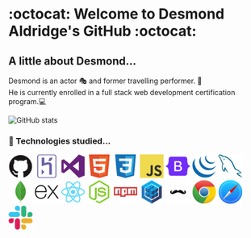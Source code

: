 # :octocat: Welcome to Desmond Aldridge's GitHub :octocat: 

## A little about Desmond...

Desmond is an actor 🎭 and former travelling performer. 🎪 <br>
He is currently enrolled in a full stack web development certification program.💻 
<br>
  
  ![GitHub stats](https://github-readme-stats.vercel.app/api?username=DesmondAldridge&show_icons=true)
  
### 🌱 Technologies studied...

<img src="https://raw.githubusercontent.com/izumin5210/emojipack-for-devicon/master/png/github.png" width=48px>&nbsp;<img src="https://raw.githubusercontent.com/izumin5210/emojipack-for-devicon/master/png/heroku.png" width=48px>&nbsp;<img src="https://raw.githubusercontent.com/devicons/devicon/40cd6bc89a299dc50ac289f8e3b071d0dff49d9c/icons/visualstudio/visualstudio-plain.svg" width=48px>&nbsp;<img src="https://raw.githubusercontent.com/izumin5210/emojipack-for-devicon/master/png/html5.png" width=48px>&nbsp;<img src="https://raw.githubusercontent.com/izumin5210/emojipack-for-devicon/master/png/css3.png" width=48px>&nbsp;<img src="https://raw.githubusercontent.com/izumin5210/emojipack-for-devicon/master/png/javascript.png" width=48px>&nbsp;<img src="https://raw.githubusercontent.com/devicons/devicon/40cd6bc89a299dc50ac289f8e3b071d0dff49d9c/icons/bootstrap/bootstrap-plain.svg" width=48px>&nbsp;<img src="https://raw.githubusercontent.com/devicons/devicon/40cd6bc89a299dc50ac289f8e3b071d0dff49d9c/icons/jquery/jquery-original.svg" width=48px>&nbsp;<img src="https://raw.githubusercontent.com/izumin5210/emojipack-for-devicon/master/png/mysql.png" width=48px>&nbsp;<img src="https://raw.githubusercontent.com/izumin5210/emojipack-for-devicon/master/png/mongodb.png" width=48px>&nbsp;<img src="https://raw.githubusercontent.com/devicons/devicon/40cd6bc89a299dc50ac289f8e3b071d0dff49d9c/icons/express/express-original.svg" width=48px>&nbsp;<img src="https://raw.githubusercontent.com/izumin5210/emojipack-for-devicon/master/png/react.png" width=48px>&nbsp;<img src="https://raw.githubusercontent.com/izumin5210/emojipack-for-devicon/master/png/nodejs.png" width=48px>&nbsp;<img src="https://raw.githubusercontent.com/devicons/devicon/40cd6bc89a299dc50ac289f8e3b071d0dff49d9c/icons/npm/npm-original-wordmark.svg" width=48px>&nbsp;<img src="https://raw.githubusercontent.com/devicons/devicon/40cd6bc89a299dc50ac289f8e3b071d0dff49d9c/icons/sequelize/sequelize-original.svg" width=48px>&nbsp;<img src="https://raw.githubusercontent.com/devicons/devicon/40cd6bc89a299dc50ac289f8e3b071d0dff49d9c/icons/handlebars/handlebars-original.svg" width=48px>&nbsp;<img src="https://raw.githubusercontent.com/izumin5210/emojipack-for-devicon/master/png/chrome.png" width=48px>&nbsp;<img src="https://raw.githubusercontent.com/izumin5210/emojipack-for-devicon/master/png/safari.png" width=48px>&nbsp;<img src="https://raw.githubusercontent.com/devicons/devicon/40cd6bc89a299dc50ac289f8e3b071d0dff49d9c/icons/slack/slack-original.svg" width=48px>
